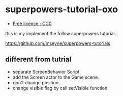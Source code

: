 # superpowers-tutorial-oxo

* [Free licence : CC0][1]

this is my implement the follow superpowers tutorial.

https://github.com/mseyne/superpowers-tutorials

## different from tutrial
- separate ScreenBehavior Script.
- add the Screen actor to the Game scene.
 - don't change position
 - change visible flag by call setVisible function.



[1]: https://creativecommons.org/publicdomain/zero/1.0/